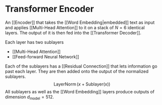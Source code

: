 # Transformer Encoder

An [[Encoder]] that takes the [[Word Embedding|embedded]] text as input and applies [[Multi-Head Attention]] to it on a stack of $N=6$ identical layers. The output of it is then fed into the [[Transformer Decoder]].

Each layer has two sublayers 
- [[Multi-Head Attention]]
- [[Feed-forward Neural Network]]

Each of the sublayers has a [[Residual Connection]] that lets information go past each layer. They are then added onto the output of the normalized sublayers. 
$$\operatorname{LayerNorm}(x+\operatorname{Sublayer(x)})$$
All sublayers as well as the [[Word Embedding]] layers produce outputs of dimension $d_{\text{model}}=512$.

